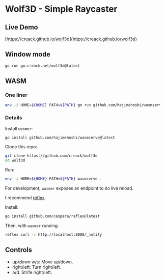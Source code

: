 # Wolf3D - Simple Raycaster

## Live Demo

[https://creack.github.io/wolf3d](https://creack.github.io/wolf3d)

## Window mode

```sh
go run go.creack.net/wolf3d@latest
```

## WASM

### One liner

```sh
env -i HOME=${HOME} PATH=${PATH} go run github.com/hajimehoshi/wasmserve@latest go.creack.net/wolf3d@latest
```

### Details

Install `wasmer`:

```sh
go install github.com/hajimehoshi/wasmserve@latest
```

Clone this repo:

```sh
git clone https://github.com/creack/wolf3d
cd wolf3d
```

Run:

```sh
env -i HOME=${HOME} PATH=${PATH} wasmserve .
```

For development, `wasmer` exposes an endpoint to do live reload.

I recommend [reflex](https://github.com/cespare/reflex). 

Install:

```sh
go install github.com/cespare/reflex@latest
```

Then, with `wasmer` running:

```sh
reflex curl -v http://localhost:8080/_notify
```

## Controls

- up/down w/s:  Move up/down.
- right/left: Turn right/left.
- a/d: Strife right/left.
